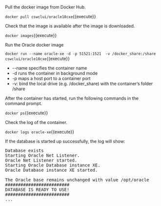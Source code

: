 
Pull the docker image from Docker Hub.

`docker pull cswclui/oracle18cxe`{{execute}}


Check that the image is available after the image is downloaded.

`docker images`{{execute}}


Run the Oracle docker image

`docker run --name oracle-xe -d -p 51521:1521  -v /docker_share:/share cswclui/oracle18cxe`{{execute}}

*	--name specifies the container name
*	-d runs the container in background mode
*	-p maps a host port to a container port
*	-v: bind the local drive (e.g. /docker_share) with the container’s folder /share

After the container has started, run the following commands in the command prompt.

`docker ps`{{execute}}


Check the log of the container.

`docker logs oracle-xe`{{execute}}

If the database is started up successfully, the log will show:

<pre>
Database exists
Starting Oracle Net Listener.
Oracle Net Listener started.
Starting Oracle Database instance XE.
Oracle Database instance XE started.

The Oracle base remains unchanged with value /opt/oracle
#########################
DATABASE IS READY TO USE!
#########################
...
</pre>

